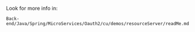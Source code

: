 Look for more info in:
````
Back-end/Java/Spring/MicroServices/Oauth2/cu/demos/resourceServer/readMe.md
````
